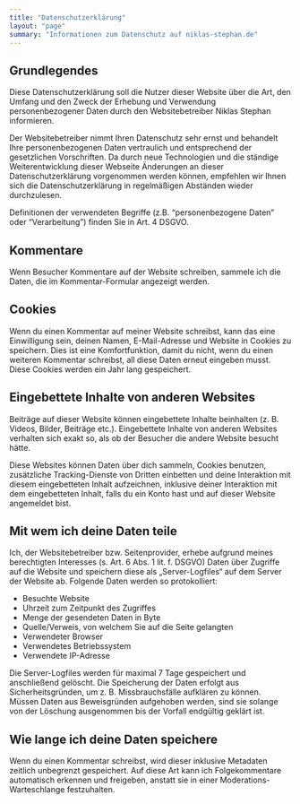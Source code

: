 ```yaml
---
title: "Datenschutzerklärung"
layout: "page"
summary: "Informationen zum Datenschutz auf niklas-stephan.de"
---
```


## Grundlegendes
Diese Datenschutzerklärung soll die Nutzer dieser Website über die Art, den Umfang und den Zweck der Erhebung und Verwendung personenbezogener Daten durch den Websitebetreiber Niklas Stephan informieren.

Der Websitebetreiber nimmt Ihren Datenschutz sehr ernst und behandelt Ihre personenbezogenen Daten vertraulich und entsprechend der gesetzlichen Vorschriften. Da durch neue Technologien und die ständige Weiterentwicklung dieser 
Webseite Änderungen an dieser Datenschutzerklärung vorgenommen werden können, empfehlen wir Ihnen sich die Datenschutzerklärung in regelmäßigen Abständen wieder durchzulesen.

Definitionen der verwendeten Begriffe (z.B. “personenbezogene Daten” oder “Verarbeitung”) finden Sie in Art. 4 DSGVO.

## Kommentare
Wenn Besucher Kommentare auf der Website schreiben, sammele ich die Daten, die im Kommentar-Formular angezeigt werden.

## Cookies
Wenn du einen Kommentar auf meiner Website schreibst, kann das eine Einwilligung sein, deinen Namen, E-Mail-Adresse und Website in Cookies zu speichern. 
Dies ist eine Komfortfunktion, damit du nicht, wenn du einen weiteren Kommentar schreibst, all diese Daten erneut eingeben musst. Diese Cookies werden ein Jahr lang gespeichert.

## Eingebettete Inhalte von anderen Websites
Beiträge auf dieser Website können eingebettete Inhalte beinhalten (z. B. Videos, Bilder, Beiträge etc.). Eingebettete Inhalte von anderen Websites verhalten sich exakt so, als ob der Besucher die andere Website besucht hätte.

Diese Websites können Daten über dich sammeln, Cookies benutzen, zusätzliche Tracking-Dienste von Dritten einbetten und deine Interaktion mit diesem eingebetteten Inhalt aufzeichnen, 
inklusive deiner Interaktion mit dem eingebetteten Inhalt, falls du ein Konto hast und auf dieser Website angemeldet bist.

## Mit wem ich deine Daten teile

Ich, der Websitebetreiber bzw. Seitenprovider, erhebe aufgrund meines berechtigten Interesses (s. Art. 6 Abs. 1 lit. f. DSGVO) Daten über Zugriffe auf die Website und speichern diese als „Server-Logfiles“ auf dem Server der Website ab. Folgende Daten werden so protokolliert:
- Besuchte Website
- Uhrzeit zum Zeitpunkt des Zugriffes
- Menge der gesendeten Daten in Byte
- Quelle/Verweis, von welchem Sie auf die Seite gelangten
- Verwendeter Browser
- Verwendetes Betriebssystem
- Verwendete IP-Adresse

Die Server-Logfiles werden für maximal 7 Tage gespeichert und anschließend gelöscht. Die Speicherung der Daten erfolgt aus Sicherheitsgründen, um z. B. Missbrauchsfälle aufklären zu können. 
Müssen Daten aus Beweisgründen aufgehoben werden, sind sie solange von der Löschung ausgenommen bis der Vorfall endgültig geklärt ist.

## Wie lange ich deine Daten speichere
Wenn du einen Kommentar schreibst, wird dieser inklusive Metadaten zeitlich unbegrenzt gespeichert. Auf diese Art kann ich Folgekommentare automatisch erkennen und freigeben, anstatt sie in einer Moderations-Warteschlange festzuhalten.
